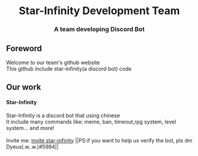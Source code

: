 <h1 align="center">
  Star-Infinity Development Team
</h1>
<h3 align="center">
  A team developing Discord Bot
</h5>

## Foreword
Welcome to our team's github website<br>
This github include star-infinity(a discord bot) code<br>
## Our work
#### Star-Infinity
Star-Infinity is a discord bot that using chinese<br>
It include many commands like: meme, ban, timeout,rpg system, level system... and more!<br>
<br>
Invite me: [invite star-infinity](https://discord.com/oauth2/authorize?client_id=897671739457282089&permissions=1945627743&scope=bot%20applications.commands)
||PS:if you want to help us verify the bot, pls dm Dyeus(.w..w.)#5994||
